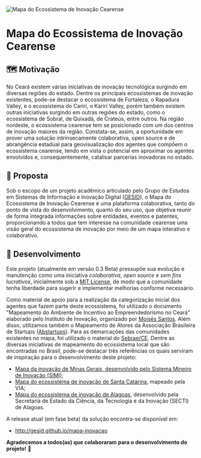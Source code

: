 ![Mapa do Ecossistema de Inovação Cearense](https://i.ibb.co/d787xR2/mapa.png)

# Mapa do Ecossistema de Inovação Cearense

## 🗺️ Motivação 

No Ceará existem várias iniciativas de inovação tecnológica surgindo em diversas regiões do estado. Dentre os principais ecossistemas de inovação existentes, pode-se destacar o ecossistema de Fortaleza, o Rapadura Valley, e o ecossistema do Cariri, o Kariri Valley, porém também existem outras iniciativas surgindo em outras regiões do estado, como o ecossistema de Sobral, de Quixadá, de Crateús, entre outros. Na região nordeste, o ecossistema cearense tem se posicionado com um dos centros de inovação maiores da região. Constata-se, assim, a oportunidade em prover uma solução intrinsecamente colaborativa, open source e de abrangência estadual para geovisualização dos agentes que compõem o ecossistema cearense, tendo em vista o potencial em aproximar os agentes envolvidos e, consequentemente, catalisar parcerias inovadoras no estado.

## 📍 Proposta 

Sob o escopo de um projeto acadêmico articulado pelo Grupo de Estudos em Sistemas de Informação e Inovação Digital (<a href="https://gesid.github.io/" target="_blank" rel="noopener noreferrer">GESID</a>), o Mapa do Ecossistema de Inovação Cearense é uma plataforma colaborativa, tanto do ponto de vista do desenvolvimento, quanto do seu uso, que objetiva reunir de forma integrada informações sobre entidades, eventos e patentes, proporcionando a todos que tem interesse na comunidade cearense uma visão geral do ecossistema de inovação por meio de um mapa interativo e colaborativo.

## 🚀 Desenvolvimento 

Este projeto (atualmente em versão 0.3 Beta) pressupõe sua evolução e manutenção como uma iniciativa _colaborativa_, _open source_ e _sem fins lucrativos_, inicialmente sob a <a href="https://opensource.org/licenses/MIT" target="_blank" rel="noopener noreferrer">MIT License</a>, de modo que a comunidade tenha liberdade para sugerir e implementar melhorias conforme necessário.

Como material de apoio para a realização da categorização inicial dos agentes que fazem parte deste ecossistema, foi utilizado o documento "Mapeamento do Ambiente de Incentivo ao Empreendedorismo no Ceará" elaborado pelo Instituto de Inovação, organizado por <a href="https://santosmoises.com.br">Moisés Santos</a>. Além disso, utilizamos também o Mapeamento de Atores da Associação Brasileira de Startups (<a href="https://abstartups.com.br">Abstartups</a>). Para as demarcações das comunidades existentes no mapa, foi utilizado o material do <a href="https://www.sebrae.com.br/sites/PortalSebrae/ufs/ce/institucional/atuacao-sebrae-no-ceara,039c6c20d354e410VgnVCM1000003b74010aRCRD">Sebrae/CE</a>. Dentre as diversas iniciativas de mapeamento do ecossistema local que são encontradas no Brasil, pode-se destacar três referências os quais serviram de inspiração para o desenvolvimento deste projeto:

- <a href="http://www.simi.org.br/mapa">Mapa da inovação de Minas Gerais, desenvolvido pelo Sistema Mineiro de Inovação (SIMI)</a>;
- <a href="https://via.ufsc.br/mapas-da-via/">Mapa do ecossistema de inovação de Santa Catarina</a>, mapeado pela VIA;
- <a href="http://mapainovacao.secti.al.gov.br/">Mapa do ecossistema de inovação de Alagoas</a>, desenvolvido pela Secretaria de Estado da Ciência, da Tecnologia e da Inovação (SECTI) de Alagoas.

A release atual (em fase beta) da solução encontra-se disponível em:

- http://gesid.github.io/mapa-inovacao

**Agradecemos a todos(as) que colaboraram para o desenvolvimento do projeto!** 💪
